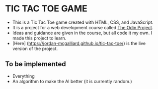 # TIC TAC TOE GAME
- This is a Tic Tac Toe game created with HTML, CSS, and JavaScript.
- It is a project for a web development course called [The Odin Project](https://www.theodinproject.com/).
- Ideas and guidance are given in the course, but all code it my own. I made this project to learn.
- [Here] (https://jordan-mcgalliard.github.io/tic-tac-toe/) is the live version of the project. 

## To be implemented
- Everything
- An algorithm to make the AI better (it is currently random.)